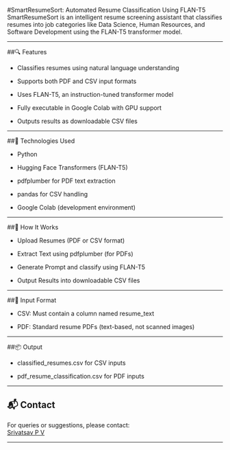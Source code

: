 #SmartResumeSort: Automated Resume Classification Using FLAN-T5
SmartResumeSort is an intelligent resume screening assistant that classifies resumes into job categories like Data Science, Human Resources, and Software Development using the FLAN-T5 transformer model.

---

##🔍 Features
- Classifies resumes using natural language understanding

- Supports both PDF and CSV input formats

- Uses FLAN-T5, an instruction-tuned transformer model

- Fully executable in Google Colab with GPU support

- Outputs results as downloadable CSV files

---

##🧠 Technologies Used
- Python

- Hugging Face Transformers (FLAN-T5)

- pdfplumber for PDF text extraction

- pandas for CSV handling

- Google Colab (development environment)

---

##🚀 How It Works
- Upload Resumes (PDF or CSV format)

- Extract Text using pdfplumber (for PDFs)

- Generate Prompt and classify using FLAN-T5

- Output Results into downloadable CSV files

---

##📁 Input Format
- CSV: Must contain a column named resume_text

- PDF: Standard resume PDFs (text-based, not scanned images)

---

##📦 Output
- classified_resumes.csv for CSV inputs

- pdf_resume_classification.csv for PDF inputs

---

## 📬 Contact

For queries or suggestions, please contact:    
[Srivatsav P V](mailto:srivatsavpv1711@gmail.com)

---
